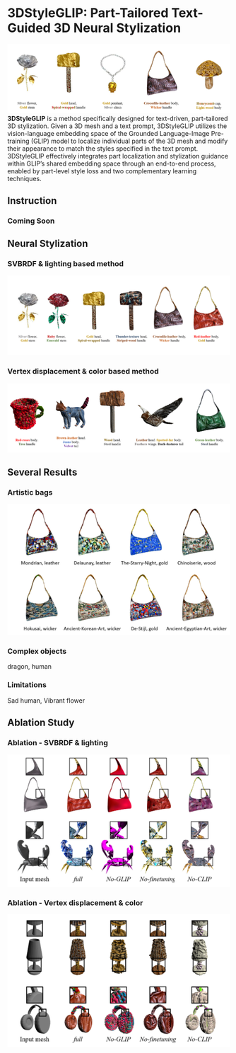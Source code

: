 # 3DStyleGLIP: Part-Tailored Text-Guided 3D Neural Stylization
![teaser](./result_images/1_teaser/teaser.png)
**3DStyleGLIP** is a method specifically designed for text-driven, part-tailored 3D stylization. Given a 3D mesh and a text prompt, 3DStyleGLIP utilizes the vision-language embedding space of the Grounded Language-Image Pre-training (GLIP) model to localize individual parts of the 3D mesh and modify their appearance to match the styles specified in the text prompt. 3DStyleGLIP effectively integrates part localization and stylization guidance within GLIP’s shared embedding space through an end-to-end process, enabled by part-level style loss and two complementary learning techniques.

## Instruction
### Coming Soon

## Neural Stylization
### SVBRDF & lighting based method
![L_results](./result_images/2_L_v_results/L_results.png)

### Vertex displacement & color based method
![D_results](./result_images/3_D_v_results/D_results.png)


## Several Results
### Artistic bags
![artistic_bags](./result_images/2_L_v_results/artistic_bags.png)

### Complex objects
dragon, human

### Limitations
Sad human, Vibrant flower

## Ablation Study
### Ablation - SVBRDF & lighting
![L_ablation](./result_images/4_ablation/L_ablation.png)

### Ablation - Vertex displacement & color
![D_ablation](./result_images/4_ablation/D_ablation.png)